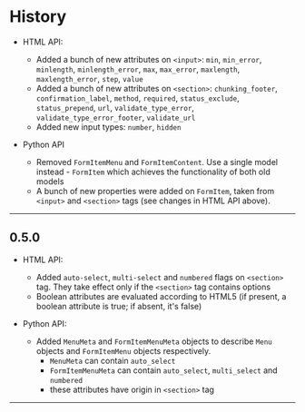 # History

- HTML API:
  - Added a bunch of new attributes on `<input>`: `min`, `min_error`,
  `minlength`, `minlength_error`, `max`, `max_error`, `maxlength`,
  `maxlength_error`, `step`, `value`
  - Added a bunch of new attributes on `<section>`: `chunking_footer`,
  `confirmation_label`, `method`, `required`, `status_exclude`,
  `status_prepend`, `url`, `validate_type_error`, `validate_type_error_footer`,
  `validate_url`
  - Added new input types: `number`, `hidden`

- Python API
  - Removed `FormItemMenu` and `FormItemContent`. Use a single model instead -
  `FormItem` which achieves the functionality of both old models
  - A bunch of new properties were added on `FormItem`, taken from `<input>`
  and `<section>` tags (see changes in HTML API above).
---
## 0.5.0
- HTML API:
  - Added `auto-select`, `multi-select` and `numbered` flags on `<section>` 
  tag. They take effect only if the `<section>` tag contains options
  - Boolean attributes are evaluated according to HTML5 (if present, a boolean
  attribute is true; if absent, it's false)

- Python API:
  - Added `MenuMeta` and `FormItemMenuMeta` objects to describe `Menu` objects 
  and `FormItemMenu` objects respectively.
    - `MenuMeta` can contain `auto_select`
    - `FormItemMenuMeta` can contain `auto_select`, `multi_select` and `numbered`
    - these attributes have origin in `<section>` tag
---
